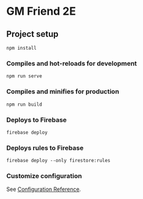# GM Friend 2E

## Project setup

```
npm install
```

### Compiles and hot-reloads for development

```
npm run serve
```

### Compiles and minifies for production

```
npm run build
```

### Deploys to Firebase

```
firebase deploy
```

### Deploys rules to Firebase

```
firebase deploy --only firestore:rules
```

### Customize configuration

See [Configuration Reference](https://cli.vuejs.org/config/).
